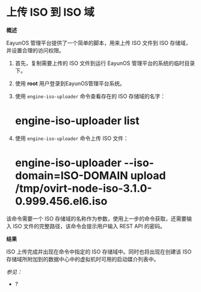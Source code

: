 # 上传 ISO 到 ISO 域

**概述**

EayunOS 管理平台提供了一个简单的脚本，用来上传 ISO 文件到 ISO
存储域，并设置合理的访问权限。

1. 首先，复制需要上传的 ISO 文件到运行 EayunOS 管理平台的系统的临时目录下。

2. 使用 **root** 用户登录到EayunOS管理平台系统。

3. 使用 `engine-iso-uploader` 命令查看存在的 ISO 存储域的名字：

    # engine-iso-uploader list

4. 使用 `engine-iso-uploader` 命令上传 ISO 文件：

    # engine-iso-uploader --iso-domain=ISO-DOMAIN upload /tmp/ovirt-node-iso-3.1.0-0.999.456.el6.iso


该命令需要一个 ISO
存储域的名称作为参数，使用上一步的命令获取，还需要输入 ISO
文件的完整路径，该命令会提示用户输入 REST API 的密码。

**结果**

ISO 上传完成并出现在命令中指定的 ISO 存储域中。同时也将出现在创建该 ISO
存储域所附加到的数据中心中的虚拟机时可用的启动媒介列表中。

*参见：*

-   ?
